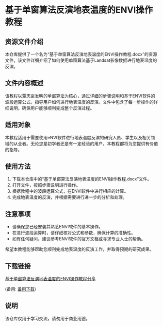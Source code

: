 # 基于单窗算法反演地表温度的ENVI操作教程

## 资源文件介绍

本仓库提供了一个名为“基于单窗算法反演地表温度的ENVI操作教程.docx”的资源文件，该文件详细介绍了如何使用单窗算法基于Landsat影像数据进行地表温度的反演。

## 文件内容概述

该教程以覃志豪发明的单窗算法为核心，通过详细的步骤说明和基于ENVI软件的波段运算公式，指导用户如何进行地表温度的反演。文件中包含了每一步操作的详细说明，确保用户能够顺利完成整个反演过程。

## 适用对象

本教程适用于需要使用eNVI软件进行地表温度反演的研究人员、学生以及相关领域的从业者。无论您是初学者还是有一定经验的用户，本教程都将为您提供有价值的指导。

## 使用方法

1. 下载本仓库中的“基于单窗算法反演地表温度的ENVI操作教程.docx”文件。
2. 打开文件，按照步骤说明进行操作。
3. 根据教程中的波段运算公式，在ENVI软件中进行相应的计算。
4. 完成地表温度的反演，并根据需要进行进一步的分析和处理。

## 注意事项

- 请确保您已经安装并熟悉ENVI软件的基本操作。
- 在进行波段运算时，请仔细核对公式和参数，确保计算的准确性。
- 如有任何疑问，建议参考ENVI软件的官方文档或寻求专业人士的帮助。

希望本教程能够帮助您顺利完成地表温度的反演工作，并取得预期的研究成果。

## 下载链接
[基于单窗算法反演地表温度的ENVI操作教程分享](https://pan.quark.cn/s/e9a495e3ca9c) 

(备用: [备用下载](https://pan.baidu.com/s/1AYzxDPfMAq4bXBQjfvon3g?pwd=1234))

## 说明

该仓库仅用于学习交流，请勿用于商业用途。
